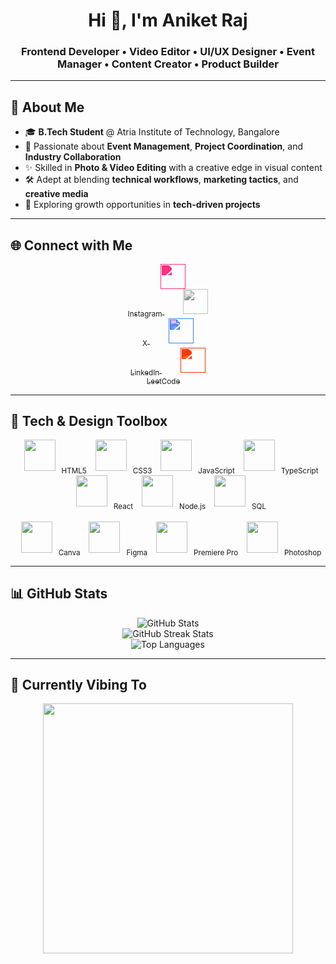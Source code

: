 <!-- Profile Header -->
<h1 align="center">Hi 👋, I'm Aniket Raj</h1>
<h3 align="center">Frontend Developer • Video Editor • UI/UX Designer • Event Manager • Content Creator • Product Builder</h3>

---

## 🚀 About Me
- 🎓 **B.Tech Student** @ Atria Institute of Technology, Bangalore  
- 🎯 Passionate about **Event Management**, **Project Coordination**, and **Industry Collaboration**  
- ✨ Skilled in **Photo & Video Editing** with a creative edge in visual content  
- 🛠️ Adept at blending **technical workflows**, **marketing tactics**, and **creative media**  
- 🌱 Exploring growth opportunities in **tech-driven projects**  

---

## 🌐 Connect with Me
<p align="center">
  <a href="https://www.instagram.com/theanikeeeeet/" target="_blank" style="margin:0 15px;">
    <img src="https://cdn.jsdelivr.net/gh/simple-icons/simple-icons/icons/instagram.svg" width="40" style="filter: invert(42%) sepia(97%) saturate(5569%) hue-rotate(316deg) brightness(97%) contrast(102%);"/><br>
    <sub>Instagram</sub>
  </a>
  <a href="https://x.com/theanikeeeeet" target="_blank" style="margin:0 15px;">
    <img src="https://cdn.jsdelivr.net/gh/simple-icons/simple-icons/icons/x.svg" width="40" style="filter: invert(0%) sepia(0%) saturate(0%) hue-rotate(0deg) brightness(100%) contrast(100%);"/><br>
    <sub>X</sub>
  </a>
  <a href="https://www.linkedin.com/in/aniket-raj-b2478b292/" target="_blank" style="margin:0 15px;">
    <img src="https://cdn.jsdelivr.net/gh/simple-icons/simple-icons/icons/linkedin.svg" width="40" style="filter: invert(12%) sepia(92%) saturate(5048%) hue-rotate(198deg) brightness(95%) contrast(102%);"/><br>
    <sub>LinkedIn</sub>
  </a>
  <a href="https://leetcode.com/u/theanikeeeeet/" target="_blank" style="margin:0 15px;">
    <img src="https://cdn.jsdelivr.net/gh/simple-icons/simple-icons/icons/leetcode.svg" width="40" style="filter: invert(37%) sepia(89%) saturate(7493%) hue-rotate(357deg) brightness(100%) contrast(101%);"/><br>
    <sub>LeetCode</sub>
  </a>
</p>

---

## 🧰 Tech & Design Toolbox
<p align="center">
  <!-- Languages & Frameworks -->
  <img src="https://cdn.jsdelivr.net/gh/devicons/devicon/icons/html5/html5-original.svg" width="50" style="margin:0 10px;"/><sub>HTML5</sub>
  <img src="https://cdn.jsdelivr.net/gh/devicons/devicon/icons/css3/css3-original.svg" width="50" style="margin:0 10px;"/><sub>CSS3</sub>
  <img src="https://cdn.jsdelivr.net/gh/devicons/devicon/icons/javascript/javascript-original.svg" width="50" style="margin:0 10px;"/><sub>JavaScript</sub>
  <img src="https://cdn.jsdelivr.net/gh/devicons/devicon/icons/typescript/typescript-original.svg" width="50" style="margin:0 10px;"/><sub>TypeScript</sub>
  <img src="https://cdn.jsdelivr.net/gh/devicons/devicon/icons/react/react-original.svg" width="50" style="margin:0 10px;"/><sub>React</sub>
  <img src="https://cdn.jsdelivr.net/gh/devicons/devicon/icons/nodejs/nodejs-original.svg" width="50" style="margin:0 10px;"/><sub>Node.js</sub>
  <img src="https://cdn.jsdelivr.net/gh/devicons/devicon/icons/postgresql/postgresql-original.svg" width="50" style="margin:0 10px;"/><sub>SQL</sub>
  <br><br>
  <!-- Design & Editing Tools -->
  <img src="https://cdn.jsdelivr.net/gh/simple-icons/simple-icons/icons/canva.svg" width="50" style="margin:0 10px;"/><sub>Canva</sub>
  <img src="https://cdn.jsdelivr.net/gh/devicons/devicon/icons/figma/figma-original.svg" width="50" style="margin:0 10px;"/><sub>Figma</sub>
  <img src="https://cdn.jsdelivr.net/gh/simple-icons/simple-icons/icons/adobepremierepro.svg" width="50" style="margin:0 10px;"/><sub>Premiere Pro</sub>
  <img src="https://cdn.jsdelivr.net/gh/devicons/devicon/icons/photoshop/photoshop-plain.svg" width="50" style="margin:0 10px;"/><sub>Photoshop</sub>
</p>

---

## 📊 GitHub Stats
<p align="center">
  <img src="https://github-readme-stats.vercel.app/api?username=theanikeeeeet&show_icons=true&theme=radical" alt="GitHub Stats" />
  <br>
  <img src="https://github-readme-streak-stats.herokuapp.com/?user=theanikeeeeet&theme=radical" alt="GitHub Streak Stats" />
  <br>
  <img src="https://github-readme-stats.vercel.app/api/top-langs/?username=theanikeeeeet&layout=compact&theme=radical" alt="Top Languages" />
</p>

---

## 🎵 Currently Vibing To
<p align="center">
  <a href="https://open.spotify.com/user/lckssbfpmf96of81p37dh51ce" target="_blank">
    <img src="https://spotify-github-profile.kittinanx.com/api/view?uid=lckssbfpmf96of81p37dh51ce&cover_image=true&theme=novatorem&show_offline=false&background_color=121212&bar_color=53b14f&bar_color_cover=true" width="400"/>
  </a>
</p>
